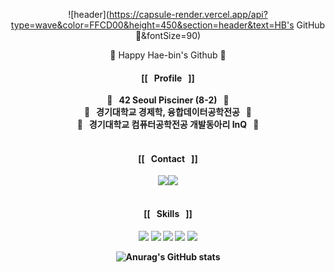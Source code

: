 <div align="center">
  
![header](https://capsule-render.vercel.app/api?type=wave&color=FFCD00&height=450&section=header&text=HB's GitHub 👋&fontSize=90)
  
  🤞</b> Happy Hae-bin's Github 🤞 </h1>

<h4> [[&nbsp;&nbsp;&nbsp;Profile&nbsp;&nbsp;&nbsp;]] </h4>

<p>
  <b>🚀&nbsp;&nbsp;&nbsp;42 Seoul Pisciner (8-2)&nbsp;&nbsp;&nbsp;🚀<br/>
  <b>🚀&nbsp;&nbsp;&nbsp;경기대학교</b> 경제학, 융합데이터공학전공&nbsp;&nbsp;&nbsp;🚀<br/>
    <b>🚀&nbsp;&nbsp;&nbsp;경기대학교</b> 컴퓨터공학전공 개발동아리 InQ&nbsp;&nbsp;&nbsp;🚀<br/><br/></p>
    
<h4> [[&nbsp;&nbsp;&nbsp;Contact&nbsp;&nbsp;&nbsp;]] </h4>
<p>
<A HREF = "http://github.com/h-beeen/"><img src="https://img.shields.io/badge/GitHub-181717?/style=flat-square&logo=GitHub&logoColor=white"></A><A HREF = "http://instagram.com/h.beeen"><img src="https://img.shields.io/badge/Instagram-E4405F?/style=flat-square&logo=Instagram&logoColor=white"></A><br/><br/></p>
    

<h4> [[&nbsp;&nbsp;&nbsp;Skills&nbsp;&nbsp;&nbsp;]] </h4>

<p>
<img src="https://img.shields.io/badge/C++-000060?/style=flat-square&logo=C%2B%2B&logoColor=white"/> <img src="https://img.shields.io/badge/Java-F80000?/style=flat-square&logo=Oracle&logoColor=white"/> <img src="https://img.shields.io/badge/Python-3776AB?/style=flat-square&logo=Python&logoColor=white"/>
<img src="https://img.shields.io/badge/Spring-6DB33F?style=flat-square&logo=Spring&logoColor=white"/> <img src="https://img.shields.io/badge/Spring_Boot-6DB33F?style=flat-square&logo=SpringBoot&logoColor=white"/> </p>
    

    
![Anurag's GitHub stats](https://github-readme-stats.vercel.app/api?username=h-beeen&show_icons=true&theme=radical)
</div>
